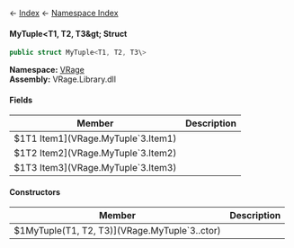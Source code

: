 ← [Index](Api-Index) ← [Namespace Index](Namespace-Index)

#### MyTuple&lt;T1, T2, T3\&gt; Struct

```csharp
public struct MyTuple<T1, T2, T3\>
```

**Namespace:** [VRage](VRage)  
**Assembly:** VRage.Library.dll

#### Fields

|Member|Description|
|---|---|
|\$1T1 Item1](VRage.MyTuple`3.Item1)||
|\$1T2 Item2](VRage.MyTuple`3.Item2)||
|\$1T3 Item3](VRage.MyTuple`3.Item3)||

#### Constructors

|Member|Description|
|---|---|
|\$1MyTuple(T1, T2, T3)](VRage.MyTuple`3..ctor)||

